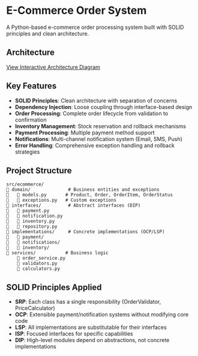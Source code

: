 # E-Commerce Order System

A Python-based e-commerce order processing system built with SOLID principles and clean architecture.

## Architecture

[View Interactive Architecture Diagram](https://www.mermaidchart.com/view/3e4f56f0-657c-490d-9cf6-2037bee724be)

## Key Features

- **SOLID Principles**: Clean architecture with separation of concerns
- **Dependency Injection**: Loose coupling through interface-based design
- **Order Processing**: Complete order lifecycle from validation to confirmation
- **Inventory Management**: Stock reservation and rollback mechanisms
- **Payment Processing**: Multiple payment method support
- **Notifications**: Multi-channel notification system (Email, SMS, Push)
- **Error Handling**: Comprehensive exception handling and rollback strategies

## Project Structure

```
src/ecommerce/
   domain/              # Business entities and exceptions
      models.py       # Product, Order, OrderItem, OrderStatus
      exceptions.py   # Custom exceptions
   interfaces/          # Abstract interfaces (DIP)
      payment.py
      notification.py
      inventory.py
      repository.py
   implementations/     # Concrete implementations (OCP/LSP)
      payment/
      notifications/
      inventory/
   services/           # Business logic
       order_service.py
       validators.py
       calculators.py
```

## SOLID Principles Applied

- **SRP**: Each class has a single responsibility (OrderValidator, PriceCalculator)
- **OCP**: Extensible payment/notification systems without modifying core code
- **LSP**: All implementations are substitutable for their interfaces
- **ISP**: Focused interfaces for specific capabilities
- **DIP**: High-level modules depend on abstractions, not concrete implementations
